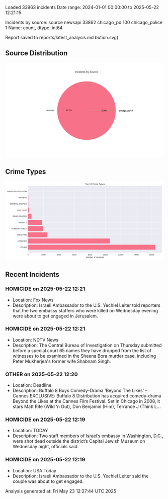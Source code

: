 
Loaded 33963 incidents
Date range: 2024-01-01 00:00:00 to 2025-05-22 12:21:15

Incidents by source:
source
newsapi           33862
chicago_pd          100
chicago_police        1
Name: count, dtype: int64

Report saved to reports/latest_analysis.md
bution.svg)

## Source Distribution
![Source Distribution](images/source_distribution.svg)

## Crime Types
![Crime Types](images/crime_types.svg)

## Recent Incidents

### HOMICIDE on 2025-05-22 12:21
- Location: Fox News
- Description: Israeli Ambassador to the U.S. Yechiel Leiter told reporters that the two embassy staffers who were killed on Wednesday evening were about to get engaged in Jerusalem.


### HOMICIDE on 2025-05-22 12:21
- Location: NDTV News
- Description: The Central Bureau of Investigation on Thursday submitted before a special court 65 names they have dropped from the list of witnesses to be examined in the Sheena Bora murder case, including Peter Mukherjea&#039;s former wife Shabnam Singh.


### OTHER on 2025-05-22 12:20
- Location: Deadline
- Description: Buffalo 8 Buys Comedy-Drama ‘Beyond The Likes’ – Cannes EXCLUSIVE: Buffalo 8 Distribution has acquired comedy-drama Beyond the Likes at the Cannes Film Festival. Set in Chicago in 2008, it stars Matt Rife (Wild ‘n Out), Don Benjamin (Him), Terrance J (Think L…


### HOMICIDE on 2025-05-22 12:19
- Location: TODAY
- Description: Two staff members of Israel’s embassy in Washington, D.C., were shot dead outside the district’s Capital Jewish Museum on Wednesday night, officials said.


### HOMICIDE on 2025-05-22 12:19
- Location: USA Today
- Description: Israeli Ambassador to the U.S. Yechiel Leiter said the couple was about to get engaged.

Analysis generated at: Fri May 23 12:27:44 UTC 2025
